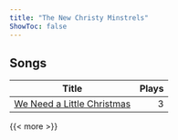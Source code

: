 ```yaml
---
title: "The New Christy Minstrels"
ShowToc: false
---
```


## Songs
Title | Plays 
----- | -----: 
[We Need a Little Christmas](/songs/we-need-a-little-christmas) | 3

{{< more >}}